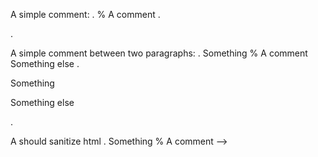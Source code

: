 A simple comment:
.
% A comment
.
<!-- A comment -->
.

A simple comment between two paragraphs:
.
Something
% A comment
Something else
.
<p>Something</p>
<!-- A comment -->
<p>Something else</p>
.

A should sanitize html
.
Something
% A comment --> <script>
Something else
.
<p>Something</p>
<!-- A comment --&gt; &lt;script&gt; -->
<p>Something else</p>
.

